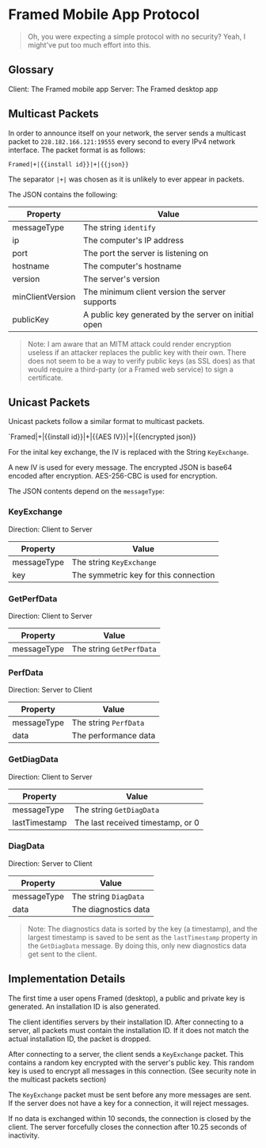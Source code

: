 # Framed Mobile App Protocol

> Oh, you were expecting a simple protocol with no security? Yeah, I might've put too much effort into this.

## Glossary

Client: The Framed mobile app
Server: The Framed desktop app

## Multicast Packets

In order to announce itself on your network, the server sends a multicast packet to `228.182.166.121:19555` every second to every IPv4 network interface. The packet format is as follows:

`Framed|+|{{install id}}|+|{{json}}`

The separator `|+|` was chosen as it is unlikely to ever appear in packets.

The JSON contains the following:

| Property | Value |
| -------- | ----- |
| messageType | The string `identify` |
| ip | The computer's IP address |
| port | The port the server is listening on |
| hostname | The computer's hostname |
| version | The server's version |
| minClientVersion | The minimum client version the server supports |
| publicKey | A public key generated by the server on initial open |

> Note: I am aware that an MITM attack could render encryption useless if an attacker replaces the public key with their own. There does not seem to be a way to verify public keys (as SSL does) as that would require a third-party (or a Framed web service) to sign a certificate.

## Unicast Packets

Unicast packets follow a similar format to multicast packets.

`Framed|+|{{install id}}|+|{{AES IV}}|+|{{encrypted json}}

For the inital key exchange, the IV is replaced with the String `KeyExchange`.

A new IV is used for every message. The encrypted JSON is base64 encoded after encryption. AES-256-CBC is used for encryption.

The JSON contents depend on the `messageType`:

### KeyExchange

Direction: Client to Server

| Property | Value |
| -------- | ----- |
| messageType | The string `KeyExchange` |
| key | The symmetric key for this connection |

### GetPerfData

Direction: Client to Server

| Property | Value |
| -------- | ----- |
| messageType | The string `GetPerfData` |

### PerfData

Direction: Server to Client

| Property | Value |
| -------- | ----- |
| messageType | The string `PerfData` |
| data | The performance data |

### GetDiagData

Direction: Client to Server

| Property | Value |
| -------- | ----- |
| messageType | The string `GetDiagData` |
| lastTimestamp | The last received timestamp, or 0 |

### DiagData

Direction: Server to Client

| Property | Value |
| -------- | ----- |
| messageType | The string `DiagData` |
| data | The diagnostics data |

> Note: The diagnostics data is sorted by the key (a timestamp), and the largest timestamp is saved to be sent as the `lastTimestamp` property in the `GetDiagData` message. By doing this, only new diagnostics data get sent to the client.

## Implementation Details

The first time a user opens Framed (desktop), a public and private key is generated. An installation ID is also generated.

The client identifies servers by their installation ID. After connecting to a server, all packets must contain the installation ID. If it does not match the actual installation ID, the packet is dropped.

After connecting to a server, the client sends a `KeyExchange` packet. This contains a random key encrypted with the server's public key. This random key is used to encrypt all messages in this connection. (See security note in the multicast packets section)

The `KeyExchange` packet must be sent before any more messages are sent. If the server does not have a key for a connection, it will reject messages.

If no data is exchanged within 10 seconds, the connection is closed by the client. The server forcefully closes the connection after 10.25 seconds of inactivity.